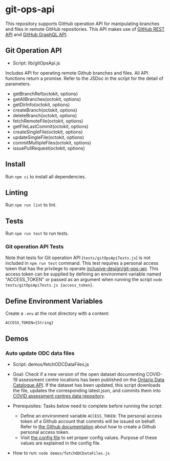 # git-ops-api

This repository supports GitHub operation API for manipulating branches and files in remote GitHub repositories.
This API makes use of [GitHub REST API](https://docs.github.com/en/rest) and [GitHub GraphQL API](https://docs.github.com/en/graphql).

## Git Operation API

* Script: lib/gitOpsApi.js

Includes API for operating remote Github branches and files. All API functions return a promise. Refer to the JSDoc
in the script for the detail of parameters.

* getBranchRef(octokit, options)
* getAllBranches(octokit, options)
* getDirInfo(octokit, options)
* createBranch(octokit, options)
* deleteBranch(octokit, options)
* fetchRemoteFile(octokit, options)
* getFileLastCommit(octokit, options)
* createSingleFile(octokit, options)
* updateSingleFile(octokit, options)
* commitMultipleFiles(octokit, options)
* issuePullRequest(octokit, options)

## Install

Run `npm ci` to install all dependencies.

## Linting

Run `npm run lint` to lint.

## Tests

Run `npm run test` to run tests.

### Git operation API Tests

Note that tests for Git operation API (`tests/gitOpsApiTests.js`) is not included in `npm run test` command. This test
requires a personal access token that has the privilege to operate
[inclusive-design/git-ops-api](https://github.com/inclusive-design/git-ops-api/).
This access token can be supplied by defining an environment variable named "ACCESS_TOKEN" or passed as an argument
when running the script `node tests/gitOpsApiTests.js {access_token}`.

## Define Environment Variables

Create a `.env` at the root directory with a content:

```profile
ACCESS_TOKEN={String}
```

## Demos

### Auto update ODC data files

* Script: demos/fetchODCDataFiles.js

* Goal: Check if a new version of the open dataset documenting COVID-19 assessment centre locations has been published
on the [Ontario Data Catalogue API](https://data.ontario.ca/api/3/action/package_show?id=covid-19-assessment-centre-locations).
If the dataset has been updated, this script downloads the file, updates the corresponding latest.json, and commits
them into [COVID assessment centres data repository](https://github.com/inclusive-design/covid-assessment-centres/).

* Prerequisites: Tasks below need to complete before running the script:
  * Define an environment variable `ACCESS_TOKEN`: The personal access token of a Github account that commits will be
   issued on behalf. Refer to [the Github documentation](https://docs.github.com/en/free-pro-team@latest/github/authenticating-to-github/creating-a-personal-access-token)
about how to create a Github personal access token.
  * Visit [the config file](./demos/fetchODCConfig.json5) to set proper config values. Purpose of these values are
explained in the config file.

* How to run:
`node demos/fetchODCDataFiles.js`
